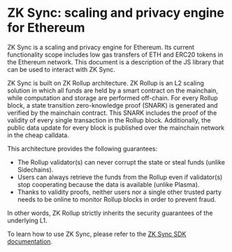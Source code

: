 # ZK Sync: scaling and privacy engine for Ethereum

ZK Sync is a scaling and privacy engine for Ethereum. Its current functionality scope includes low gas transfers of ETH and ERC20 tokens in the Ethereum network. This document is a description of the JS library that can be used to interact with ZK Sync. 

ZK Sync is built on ZK Rollup architecture. ZK Rollup is an L2 scaling solution in which all funds are held by a smart contract on the mainchain, while computation and storage are performed off-chain. For every Rollup block, a state transition zero-knowledge proof (SNARK) is generated and verified by the mainchain contract. This SNARK includes the proof of the validity of every single transaction in the Rollup block. Additionally, the public data update for every block is published over the mainchain network in the cheap calldata.

This architecture provides the following guarantees:

- The Rollup validator(s) can never corrupt the state or steal funds (unlike Sidechains).
- Users can always retrieve the funds from the Rollup even if validator(s) stop cooperating because the data is available (unlike Plasma).
- Thanks to validity proofs, neither users nor a single other trusted party needs to be online to monitor Rollup blocks in order to prevent fraud.

In other words, ZK Rollup strictly inherits the security guarantees of the underlying L1.

To learn how to use ZK Sync, please refer to the [ZK Sync SDK documentation](https://matter-labs.io/zksync.js-docs/).
